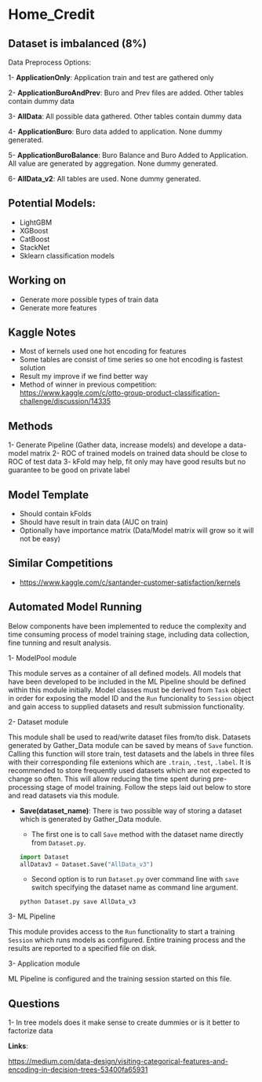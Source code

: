 # Home_Credit

## Dataset is imbalanced (8%)

Data Preprocess Options:

1- __ApplicationOnly__: Application train and test are gathered only

2- __ApplicationBuroAndPrev__: Buro and Prev files are added. Other tables contain dummy data

3- __AllData__: All possible data gathered. Other tables contain dummy data

4- __ApplicationBuro__: Buro data added to application. None dummy generated.

5- __ApplicationBuroBalance__: Buro Balance and Buro Added to Application. All value are generated by aggregation. None dummy generated.

6- __AllData_v2__: All tables are used. None dummy generated.



## Potential Models:
* LightGBM
* XGBoost
* CatBoost
* StackNet
* Sklearn classification models

## Working on
* Generate more possible types of train data
* Generate more features

## Kaggle Notes
* Most of kernels used one hot encoding for features
* Some tables are consist of time series so one hot encoding is fastest solution
* Result my improve if we find better way
* Method of winner in previous competition:
https://www.kaggle.com/c/otto-group-product-classification-challenge/discussion/14335

## Methods
1- Generate Pipeline (Gather data, increase models) and develope a data-model matrix
2- ROC of trained models on trained data should be close to ROC of test data
3- kFold may help, fit only may have good results but no guarantee to be good on private label

## Model Template
* Should contain kFolds
* Should have result in train data (AUC on train)
* Optionally have importance matrix (Data/Model matrix will grow so it will not be easy)

## Similar Competitions
* https://www.kaggle.com/c/santander-customer-satisfaction/kernels

## Automated Model Running
Below components have been implemented to reduce the complexity and time consuming process of model training stage, including data collection, fine tunning and result analysis.

1- ModelPool module

   This module serves as a container of all defined models. All models that have been developed to be included in the ML Pipeline should be defined within this module initially.  Model classes must be derived from `Task` object in order for exposing the model ID and the `Run` funcionality to `Session` object and gain access to supplied datasets and result submission functionality. 
   
2- Dataset module

   This module shall be used to read/write dataset files from/to disk. Datasets generated by Gather_Data module can be saved by means of `Save` function. Calling this function will store train, test datasets and the labels in three files with their corresponding file extenions which are `.train`, `.test`, `.label`. It is recommended to store frequently used datasets which are not expected to change so often. This will allow reducing the time spent during pre-processing stage of model training. Follow the steps laid out below to store and read datasets via this module.
   * __Save(dataset_name)__: There is two possible way of storing a dataset which is generated by Gather_Data module. 
   
      - The first one is to call `Save` method with the dataset name directly from `Dataset.py`.    
      
      ```python
      import Dataset
      allDatav3 = Dataset.Save("AllData_v3")
      ```
      - Second option is to run `Dataset.py` over command line with `save` switch specifying the dataset name as command line argument.
      
      ```
      python Dataset.py save AllData_v3
      ```
   
3- ML Pipeline

   This module provides access to the `Run` functionality to start a training `Session` which runs models as configured. Entire training process and the results are reported to a specified file on disk. 
  
3- Application module 

   ML Pipeline is configured and the training session started on this file.

## Questions
1- In  tree models does it make sense to create dummies or is it better to factorize data

__Links__: 

https://medium.com/data-design/visiting-categorical-features-and-encoding-in-decision-trees-53400fa65931
